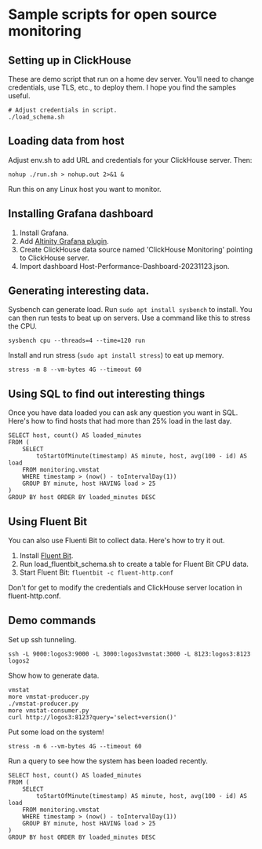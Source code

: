 # Sample scripts for open source monitoring

## Setting up in ClickHouse

These are demo script that run on a home dev server. You'll need to 
change credentials, use TLS, etc., to deploy them. I hope you find the
samples useful. 

```
# Adjust credentials in script. 
./load_schema.sh
```

## Loading data from host

Adjust env.sh to add URL and credentials for your ClickHouse server. Then:

```
nohup ./run.sh > nohup.out 2>&1 &
```

Run this on any Linux host you want to monitor. 

## Installing Grafana dashboard

1. Install Grafana.
2. Add [Altinity Grafana plugin](https://grafana.com/grafana/plugins/vertamedia-clickhouse-datasource/).
3. Create ClickHouse data source named 'ClickHouse Monitoring' pointing to ClickHouse server.
4. Import dashboard Host-Performance-Dashboard-20231123.json.

## Generating interesting data. 

Sysbench can generate load. Run `sudo apt install sysbench` to install. 
You can then run tests to beat up on servers. Use a command like this
to stress the CPU. 
```
sysbench cpu --threads=4 --time=120 run
```

Install and run stress (`sudo apt install stress`) to eat up memory. 
```
stress -m 8 --vm-bytes 4G --timeout 60
```

## Using SQL to find out interesting things

Once you have data loaded you can ask any question you want in SQL. 
Here's how to find hosts that had more than 25% load in the last day. 
```
SELECT host, count() AS loaded_minutes
FROM (
    SELECT
        toStartOfMinute(timestamp) AS minute, host, avg(100 - id) AS load
    FROM monitoring.vmstat
    WHERE timestamp > (now() - toIntervalDay(1))
    GROUP BY minute, host HAVING load > 25
)
GROUP BY host ORDER BY loaded_minutes DESC
```

## Using Fluent Bit

You can also use Fluenti Bit to collect data. Here's how to try it out. 

1. Install [Fluent Bit](https://docs.fluentbit.io/manual/installation/getting-started-with-fluent-bit). 
2. Run load_fluentbit_schema.sh to create a table for Fluent Bit CPU data. 
3. Start Fluent Bit: `fluentbit -c fluent-http.conf`

Don't for get to modify the credentials and ClickHouse server location in fluent-http.conf. 

## Demo commands

Set up ssh tunneling. 
```
ssh -L 9000:logos3:9000 -L 3000:logos3vmstat:3000 -L 8123:logos3:8123 logos2
```

Show how to generate data. 
```
vmstat
more vmstat-producer.py
./vmstat-producer.py
more vmstat-consumer.py
curl http://logos3:8123?query='select+version()'
```

Put some load on the system!
```
stress -m 6 --vm-bytes 4G --timeout 60
```

Run a query to see how the system has been loaded recently. 
```
SELECT host, count() AS loaded_minutes
FROM (
    SELECT
        toStartOfMinute(timestamp) AS minute, host, avg(100 - id) AS load
    FROM monitoring.vmstat
    WHERE timestamp > (now() - toIntervalDay(1))
    GROUP BY minute, host HAVING load > 25
)
GROUP BY host ORDER BY loaded_minutes DESC
```

